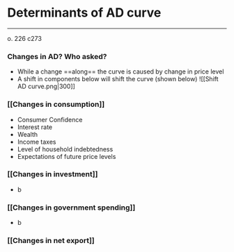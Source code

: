 # Determinants of AD curve
---
o. 226 c273

### Changes in AD? Who asked?
- While a change ==along== the curve is caused by change in price level
- A shift in components below will shift the curve (shown below)
![[Shift AD curve.png|300]]

### [[Changes in consumption]]
- Consumer Confidence
- Interest rate
- Wealth
- Income taxes
- Level of household indebtedness
- Expectations of future price levels

### [[Changes in investment]]
- b

### [[Changes in government spending]]
- b

### [[Changes in net export]]
